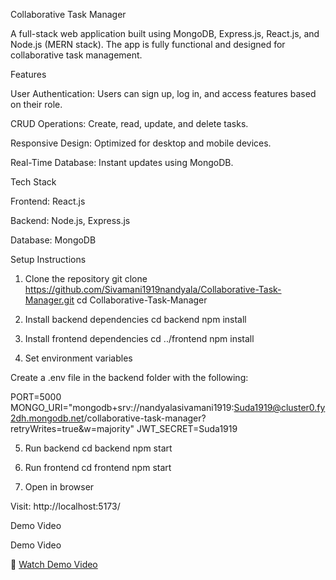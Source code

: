 Collaborative Task Manager

A full-stack web application built using MongoDB, Express.js, React.js, and Node.js (MERN stack). The app is fully functional and designed for collaborative task management.

Features

User Authentication: Users can sign up, log in, and access features based on their role.

CRUD Operations: Create, read, update, and delete tasks.

Responsive Design: Optimized for desktop and mobile devices.

Real-Time Database: Instant updates using MongoDB.

Tech Stack

Frontend: React.js

Backend: Node.js, Express.js

Database: MongoDB

Setup Instructions
1. Clone the repository
git clone https://github.com/Sivamani1919nandyala/Collaborative-Task-Manager.git
cd Collaborative-Task-Manager

2. Install backend dependencies
cd backend
npm install

3. Install frontend dependencies
cd ../frontend
npm install

4. Set environment variables

Create a .env file in the backend folder with the following:

PORT=5000
MONGO_URI="mongodb+srv://nandyalasivamani1919:Suda1919@cluster0.fy2dh.mongodb.net/collaborative-task-manager?retryWrites=true&w=majority"
JWT_SECRET=Suda1919

5. Run backend
cd backend
npm start

6. Run frontend
cd frontend
npm start

7. Open in browser

Visit: http://localhost:5173/

Demo Video

Demo Video

🎥 [Watch Demo Video](https://drive.google.com/file/d/1hshjxAgIj6iXptY71zNInPBTYV0JpgJL/view?usp=drive_link)

